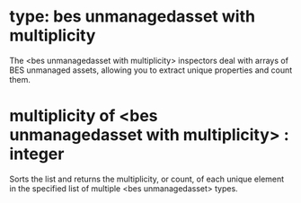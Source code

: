 # type: bes unmanagedasset with multiplicity

The &lt;bes unmanagedasset with multiplicity&gt; inspectors deal with arrays of BES unmanaged assets, allowing you to extract unique properties and count them.

# multiplicity of &lt;bes unmanagedasset with multiplicity&gt; : integer

Sorts the list and returns the multiplicity, or count, of each unique element in the specified list of multiple &lt;bes unmanagedasset&gt; types.
